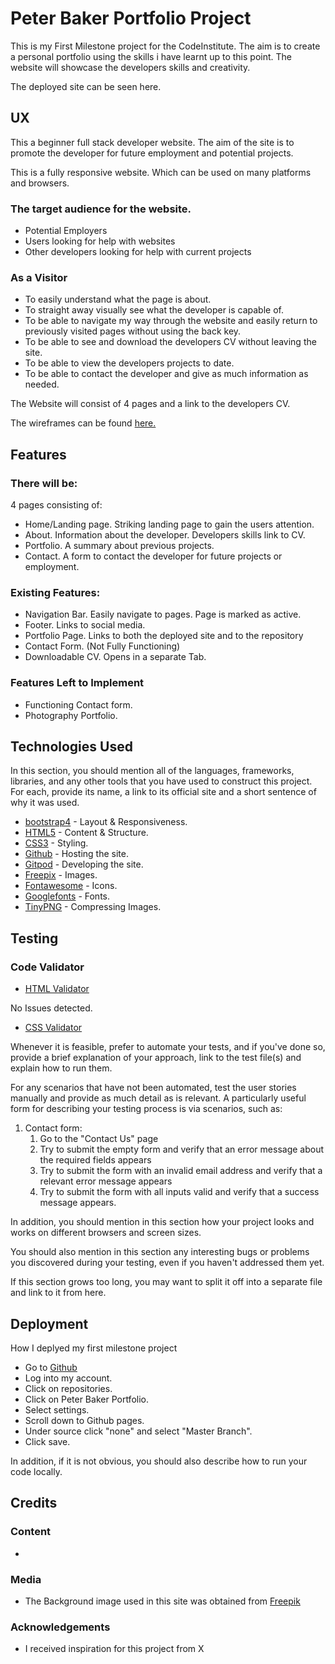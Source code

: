 # Peter Baker Portfolio Project


This is my First Milestone project for the CodeInstitute. The aim is to create a personal portfolio using the skills i have learnt up to this point. The website will showcase the developers skills and creativity.

The deployed site can be seen here.


## UX
 
This a beginner full stack developer website. The aim of the site is to promote the developer for future employment and potential projects.

This is a fully responsive website. Which can be used on many platforms and browsers.

### The target audience for the website.
- Potential Employers
- Users looking for help with websites
- Other developers looking for help with current projects

### As a Visitor

- To easily understand what the page is about.
- To straight away visually see what the developer is capable of.
- To be able to navigate my way through the website and easily return to previously visited pages without using the back key.
- To be able to see and download the developers CV without leaving the site.
- To be able to view the developers projects to date.
- To be able to contact the developer and give as much information as needed.

The Website will consist of 4 pages and a link to the developers CV.

The wireframes can be found [here.](https://www.figma.com/file/SYpJ97bFEnBfiS0DF3i0Rj/Portfolio)


## Features


### There will be:
 
4 pages consisting of:
- Home/Landing page. Striking landing page to gain the users attention.
- About. Information about the developer. Developers skills link to CV.
- Portfolio. A summary about previous projects.  
- Contact. A form to contact the developer for future projects or employment.

### Existing Features:
- Navigation Bar. Easily navigate to pages. Page is marked as active.
- Footer. Links to social media.
- Portfolio Page. Links to both the deployed site and to the repository
- Contact Form. (Not Fully Functioning)
- Downloadable CV. Opens in a separate Tab.



### Features Left to Implement
- Functioning Contact form.
- Photography Portfolio.

## Technologies Used

In this section, you should mention all of the languages, frameworks, libraries, and any other tools that you have used to construct this project. For each, provide its name, a link to its official site and a short sentence of why it was used.

- [bootstrap4](https://getbootstrap.com/) - Layout & Responsiveness.
- [HTML5](https://en.wikipedia.org/wiki/HTML5) - Content & Structure.
- [CSS3](https://en.wikipedia.org/wiki/CSS) - Styling.
- [Github](https://github.com/) - Hosting the site.
- [Gitpod](https://www.gitpod.io/) - Developing the site.
- [Freepix](https://www.freepik.com/) - Images.
- [Fontawesome](https://fontawesome.com/v4.7.0/icons/) - Icons.
- [Googlefonts](https://fonts.google.com/) - Fonts.
- [TinyPNG](https://tinypng.com/) - Compressing Images.


## Testing

### Code Validator

- [HTML Validator](https://validator.w3.org/)

No Issues detected.

- [CSS Validator]()



Whenever it is feasible, prefer to automate your tests, and if you've done so, provide a brief explanation of your approach, link to the test file(s) and explain how to run them.

For any scenarios that have not been automated, test the user stories manually and provide as much detail as is relevant. A particularly useful form for describing your testing process is via scenarios, such as:

1. Contact form:
    1. Go to the "Contact Us" page
    2. Try to submit the empty form and verify that an error message about the required fields appears
    3. Try to submit the form with an invalid email address and verify that a relevant error message appears
    4. Try to submit the form with all inputs valid and verify that a success message appears.

In addition, you should mention in this section how your project looks and works on different browsers and screen sizes.

You should also mention in this section any interesting bugs or problems you discovered during your testing, even if you haven't addressed them yet.

If this section grows too long, you may want to split it off into a separate file and link to it from here.

## Deployment

How I deplyed my first milestone project

- Go to [Github](https://github.com/)
- Log into my account.
- Click on repositories.
- Click on Peter Baker Portfolio.
- Select settings.
- Scroll down to Github pages.
- Under source click "none" and select "Master Branch".
- Click save.



In addition, if it is not obvious, you should also describe how to run your code locally.


## Credits

### Content
- 

### Media
- The Background image used in this site was obtained from  [Freepik](https://www.freepik.com/)


### Acknowledgements

- I received inspiration for this project from X